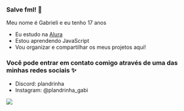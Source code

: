 ### Salve fml! 🤙

Meu nome é Gabrieli e eu tenho 17 anos
- Eu estudo na [Alura](https://www.alura.com.br)
- Estou aprendendo JavaScript
- Vou organizar e compartilhar os meus projetos aqui!

### Você pode entrar em contato comigo através de uma das minhas redes sociais ✨
- Discord: plandrinha
- Instagram: @plandrinha_gabi

![](https://media1.tenor.com/m/wvVb8aIMsc8AAAAd/bts-jungkook.gif)
